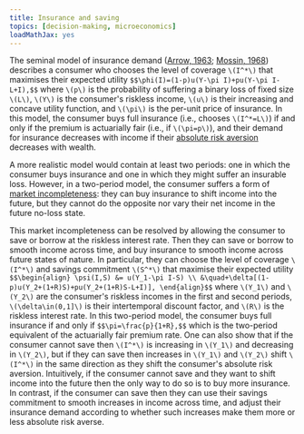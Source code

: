 ```yaml
---
title: Insurance and saving
topics: [decision-making, microeconomics]
loadMathJax: yes
---
```


The seminal model of insurance demand ([Arrow, 1963](https://www.jstor.org/stable/1812044); [Mossin, 1968](https://www.jstor.org/stable/1830049)) describes a consumer who chooses the level of coverage `\(I^*\)` that maximises their expected utility
`$$\phi(I)=(1-p)u(Y-\pi I)+pu(Y-\pi I-L+I),$$`
where
`\(p\)` is the probability of suffering a binary loss of fixed size `\(L\)`,
`\(Y\)` is the consumer's riskless income,
`\(u\)` is their increasing and concave utility function,
and `\(\pi\)` is the per-unit price of insurance.
In this model, the consumer buys full insurance (i.e., chooses `\(I^*=L\)`) if and only if the premium is actuarially fair (i.e., if `\(\pi=p\)`), and their demand for insurance decreases with income if their [absolute risk aversion](https://en.wikipedia.org/wiki/Risk_aversion#Absolute_risk_aversion) decreases with wealth.

A more realistic model would contain at least two periods:
one in which the consumer buys insurance and
one in which they might suffer an insurable loss.
However, in a two-period model, the consumer suffers a form of [market incompleteness](https://en.wikipedia.org/wiki/Incomplete_markets):
they can buy insurance to shift income into the future, but they cannot do the opposite nor vary their net income in the future no-loss state.

This market incompleteness can be resolved by allowing the consumer to save or borrow at the riskless interest rate.
Then they can save or borrow to smooth income across time, and buy insurance to smooth income across future states of nature.
In particular, they can choose the level of coverage `\(I^*\)` and savings commitment `\(S^*\)` that maximise their expected utility
`$$\begin{align}
\psi(I,S)
&= u(Y_1-\pi I-S) \\
&\quad+\delta[(1-p)u(Y_2+(1+R)S)+pu(Y_2+(1+R)S-L+I)],
\end{align}$$`
where
`\(Y_1\)` and `\(Y_2\)` are the consumer's riskless incomes in the first and second periods,
`\(\delta\in(0,1]\)` is their intertemporal discount factor, and
`\(R\)` is the riskless interest rate.
In this two-period model, the consumer buys full insurance if and only if
`$$\pi=\frac{p}{1+R},$$`
which is the two-period equivalent of the actuarially fair premium rate.
One can also show that
if the consumer cannot save then `\(I^*\)` is increasing in `\(Y_1\)` and decreasing in `\(Y_2\)`, but
if they can save then increases in `\(Y_1\)` and `\(Y_2\)` shift `\(I^*\)` in the same direction as they shift the consumer's absolute risk aversion.
Intuitively, if the consumer cannot save and they want to shift income into the future then the only way to do so is to buy more insurance.
In contrast, if the consumer can save then they can use their savings commitment to smooth increases in income across time, and adjust their insurance demand according to whether such increases make them more or less absolute risk averse.
